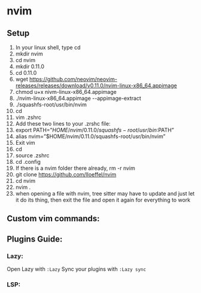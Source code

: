 # nvim

## Setup
1. In your linux shell, type cd
2. mkdir nvim
3. cd nvim
4. mkdir 0.11.0
5. cd 0.11.0
6. wget https://github.com/neovim/neovim-releases/releases/download/v0.11.0/nvim-linux-x86_64.appimage
7. chmod u+x nivm-linux-x86_64.appimage
8. ./nvim-linux-x86_64.appimage --appimage-extract
9. ./squashfs-root/usr/bin/nvim
10. cd
11. vim .zshrc
12. Add these two lines to your .zrshc file:
13. export PATH=”$HOME/nvim/0.11.0/squashfs-root/usr/bin:$PATH”
14. alias nvim=”$HOME/nvim/0.11.0/squashfs-root/usr/bin/nvim”
15. Exit vim
16. cd
17. source .zshrc
18. cd .config
19. If there is a nvim folder there already, rm -r nvim
20. git clone https://github.com/lloeffel/nvim
21. cd nvim
22. nvim .
29. when opening a file with nvim, tree sitter may have to update and just let it do its thing, then exit the file and open it again for everything to work

## Custom vim commands:


## Plugins Guide:

### Lazy:

Open Lazy with ```:Lazy```
Sync your plugins with ```:Lazy sync```

### LSP:



